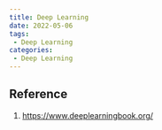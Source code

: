 ```yaml
---
title: Deep Learning
date: 2022-05-06
tags:
 - Deep Learning
categories:
 - Deep Learning
---
```


## Reference
1. <https://www.deeplearningbook.org/>